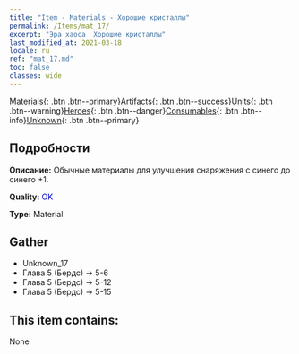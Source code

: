 ```yaml
---
title: "Item - Materials - Хорошие кристаллы"
permalink: /Items/mat_17/
excerpt: "Эра хаоса  Хорошие кристаллы"
last_modified_at: 2021-03-18
locale: ru
ref: "mat_17.md"
toc: false
classes: wide
---
```

 [Materials](/ru/Items/){: .btn .btn--primary}[Artifacts](/ru/Items/Artifacts/){: .btn .btn--success}[Units](/ru/Items/Units/){: .btn .btn--warning}[Heroes](/ru/Items/Heroes/){: .btn .btn--danger}[Consumables](/ru/Items/Consumables/){: .btn .btn--info}[Unknown](/ru/Items/Unknown/){: .btn .btn--primary}

## Подробности
 **Описание:** Обычные материалы для улучшения снаряжения c синего до синего +1.

 **Quality:** <span style="color: #0000CD">OK</span>

 **Type:** Material

## Gather

*    Unknown_17 
*    Глава 5 (Бердс) -> 5-6 
*    Глава 5 (Бердс) -> 5-12 
*    Глава 5 (Бердс) -> 5-15 

## This item contains:

  None

